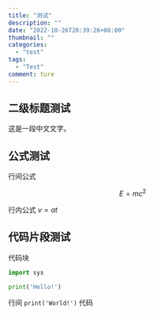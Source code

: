 ```yaml
---
title: "测试"
description: ""
date: "2022-10-26T20:39:26+08:00"
thumbnail: ""
categories:
  - "test"
tags:
  - "Test"
comment: ture
---
```


## 二级标题测试

这是一段中文文字。

## 公式测试

行间公式

$$
E = mc^2
$$

行内公式 $v=at$

## 代码片段测试

代码块

```python
import sys

print('Hello!')
```

行间 `print('World!')` 代码
